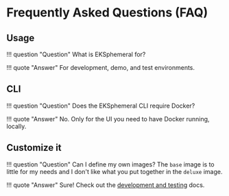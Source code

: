 # Frequently Asked Questions (FAQ)

## Usage

!!! question "Question"
    What is EKSphemeral for?

!!! quote "Answer"
    For development, demo, and test environments.

## CLI 

!!! question "Question"
    Does the EKSphemeral CLI require Docker?

!!! quote "Answer"
    No. Only for the UI you need to have Docker running, locally.

## Customize it

!!! question "Question"
    Can I define my own images? The `base` image is to little for my needs and I don't like what you put together in the `deluxe` image.

!!! quote "Answer"
    Sure! Check out the [development and testing](/dev) docs.